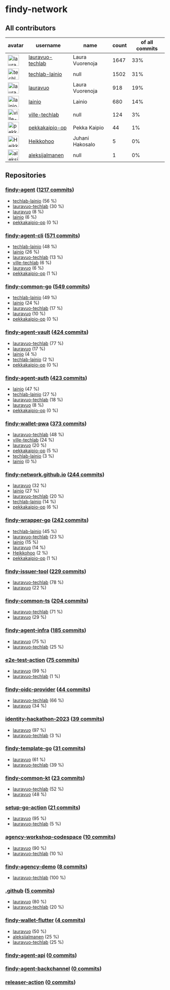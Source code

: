 
# findy-network

## All contributors

| avatar | username | name | count | of all commits |
|--------|----------|------|---------|---|
| <img src="https://avatars.githubusercontent.com/u/49157864?s=35&v=4" alt="lauravuo-techlab" width="35px" /> | [lauravuo-techlab](https://github.com/lauravuo-techlab) | Laura Vuorenoja | 1647 | 33%
| <img src="https://avatars.githubusercontent.com/u/48682716?s=35&v=4" alt="techlab-lainio" width="35px" /> | [techlab-lainio](https://github.com/techlab-lainio) | null | 1502 | 31%
| <img src="https://avatars.githubusercontent.com/u/29113682?s=35&v=4" alt="lauravuo" width="35px" /> | [lauravuo](https://github.com/lauravuo) | Laura Vuorenoja | 918 | 19%
| <img src="https://avatars.githubusercontent.com/u/11439212?s=35&v=4" alt="lainio" width="35px" /> | [lainio](https://github.com/lainio) | Lainio | 680 | 14%
| <img src="https://avatars.githubusercontent.com/u/59019416?s=35&v=4" alt="ville-techlab" width="35px" /> | [ville-techlab](https://github.com/ville-techlab) | null | 124 | 3%
| <img src="https://avatars.githubusercontent.com/u/49303661?s=35&v=4" alt="pekkakaipio-op" width="35px" /> | [pekkakaipio-op](https://github.com/pekkakaipio-op) | Pekka Kaipio | 44 | 1%
| <img src="https://avatars.githubusercontent.com/u/52442320?s=35&v=4" alt="Heikkohoo" width="35px" /> | [Heikkohoo](https://github.com/Heikkohoo) | Juhani Hakosalo | 5 | 0%
| <img src="https://avatars.githubusercontent.com/u/134267297?s=35&v=4" alt="aleksijalmanen" width="35px" /> | [aleksijalmanen](https://github.com/aleksijalmanen) | null | 1 | 0%

## Repositories

### [findy-agent](https://github.com/findy-network/findy-agent) ([1217 commits](https://github.com/findy-network/findy-agent/graphs/contributors))

* [techlab-lainio](https://github.com/techlab-lainio) (56 %)
* [lauravuo-techlab](https://github.com/lauravuo-techlab) (30 %)
* [lauravuo](https://github.com/lauravuo) (8 %)
* [lainio](https://github.com/lainio) (6 %)
* [pekkakaipio-op](https://github.com/pekkakaipio-op) (0 %)
    
### [findy-agent-cli](https://github.com/findy-network/findy-agent-cli) ([571 commits](https://github.com/findy-network/findy-agent-cli/graphs/contributors))

* [techlab-lainio](https://github.com/techlab-lainio) (48 %)
* [lainio](https://github.com/lainio) (26 %)
* [lauravuo-techlab](https://github.com/lauravuo-techlab) (13 %)
* [ville-techlab](https://github.com/ville-techlab) (6 %)
* [lauravuo](https://github.com/lauravuo) (6 %)
* [pekkakaipio-op](https://github.com/pekkakaipio-op) (1 %)
    
### [findy-common-go](https://github.com/findy-network/findy-common-go) ([549 commits](https://github.com/findy-network/findy-common-go/graphs/contributors))

* [techlab-lainio](https://github.com/techlab-lainio) (49 %)
* [lainio](https://github.com/lainio) (24 %)
* [lauravuo-techlab](https://github.com/lauravuo-techlab) (17 %)
* [lauravuo](https://github.com/lauravuo) (10 %)
* [pekkakaipio-op](https://github.com/pekkakaipio-op) (0 %)
    
### [findy-agent-vault](https://github.com/findy-network/findy-agent-vault) ([424 commits](https://github.com/findy-network/findy-agent-vault/graphs/contributors))

* [lauravuo-techlab](https://github.com/lauravuo-techlab) (77 %)
* [lauravuo](https://github.com/lauravuo) (17 %)
* [lainio](https://github.com/lainio) (4 %)
* [techlab-lainio](https://github.com/techlab-lainio) (2 %)
* [pekkakaipio-op](https://github.com/pekkakaipio-op) (0 %)
    
### [findy-agent-auth](https://github.com/findy-network/findy-agent-auth) ([423 commits](https://github.com/findy-network/findy-agent-auth/graphs/contributors))

* [lainio](https://github.com/lainio) (47 %)
* [techlab-lainio](https://github.com/techlab-lainio) (27 %)
* [lauravuo-techlab](https://github.com/lauravuo-techlab) (18 %)
* [lauravuo](https://github.com/lauravuo) (8 %)
* [pekkakaipio-op](https://github.com/pekkakaipio-op) (0 %)
    
### [findy-wallet-pwa](https://github.com/findy-network/findy-wallet-pwa) ([373 commits](https://github.com/findy-network/findy-wallet-pwa/graphs/contributors))

* [lauravuo-techlab](https://github.com/lauravuo-techlab) (48 %)
* [ville-techlab](https://github.com/ville-techlab) (24 %)
* [lauravuo](https://github.com/lauravuo) (20 %)
* [pekkakaipio-op](https://github.com/pekkakaipio-op) (5 %)
* [techlab-lainio](https://github.com/techlab-lainio) (3 %)
* [lainio](https://github.com/lainio) (0 %)
    
### [findy-network.github.io](https://github.com/findy-network/findy-network.github.io) ([244 commits](https://github.com/findy-network/findy-network.github.io/graphs/contributors))

* [lauravuo](https://github.com/lauravuo) (32 %)
* [lainio](https://github.com/lainio) (27 %)
* [lauravuo-techlab](https://github.com/lauravuo-techlab) (20 %)
* [techlab-lainio](https://github.com/techlab-lainio) (14 %)
* [pekkakaipio-op](https://github.com/pekkakaipio-op) (6 %)
    
### [findy-wrapper-go](https://github.com/findy-network/findy-wrapper-go) ([242 commits](https://github.com/findy-network/findy-wrapper-go/graphs/contributors))

* [techlab-lainio](https://github.com/techlab-lainio) (45 %)
* [lauravuo-techlab](https://github.com/lauravuo-techlab) (23 %)
* [lainio](https://github.com/lainio) (15 %)
* [lauravuo](https://github.com/lauravuo) (14 %)
* [Heikkohoo](https://github.com/Heikkohoo) (2 %)
* [pekkakaipio-op](https://github.com/pekkakaipio-op) (1 %)
    
### [findy-issuer-tool](https://github.com/findy-network/findy-issuer-tool) ([229 commits](https://github.com/findy-network/findy-issuer-tool/graphs/contributors))

* [lauravuo-techlab](https://github.com/lauravuo-techlab) (78 %)
* [lauravuo](https://github.com/lauravuo) (22 %)
    
### [findy-common-ts](https://github.com/findy-network/findy-common-ts) ([204 commits](https://github.com/findy-network/findy-common-ts/graphs/contributors))

* [lauravuo-techlab](https://github.com/lauravuo-techlab) (71 %)
* [lauravuo](https://github.com/lauravuo) (29 %)
    
### [findy-agent-infra](https://github.com/findy-network/findy-agent-infra) ([185 commits](https://github.com/findy-network/findy-agent-infra/graphs/contributors))

* [lauravuo](https://github.com/lauravuo) (75 %)
* [lauravuo-techlab](https://github.com/lauravuo-techlab) (25 %)
    
### [e2e-test-action](https://github.com/findy-network/e2e-test-action) ([75 commits](https://github.com/findy-network/e2e-test-action/graphs/contributors))

* [lauravuo](https://github.com/lauravuo) (99 %)
* [lauravuo-techlab](https://github.com/lauravuo-techlab) (1 %)
    
### [findy-oidc-provider](https://github.com/findy-network/findy-oidc-provider) ([44 commits](https://github.com/findy-network/findy-oidc-provider/graphs/contributors))

* [lauravuo-techlab](https://github.com/lauravuo-techlab) (66 %)
* [lauravuo](https://github.com/lauravuo) (34 %)
    
### [identity-hackathon-2023](https://github.com/findy-network/identity-hackathon-2023) ([39 commits](https://github.com/findy-network/identity-hackathon-2023/graphs/contributors))

* [lauravuo](https://github.com/lauravuo) (97 %)
* [lauravuo-techlab](https://github.com/lauravuo-techlab) (3 %)
    
### [findy-template-go](https://github.com/findy-network/findy-template-go) ([31 commits](https://github.com/findy-network/findy-template-go/graphs/contributors))

* [lauravuo](https://github.com/lauravuo) (61 %)
* [lauravuo-techlab](https://github.com/lauravuo-techlab) (39 %)
    
### [findy-common-kt](https://github.com/findy-network/findy-common-kt) ([23 commits](https://github.com/findy-network/findy-common-kt/graphs/contributors))

* [lauravuo-techlab](https://github.com/lauravuo-techlab) (52 %)
* [lauravuo](https://github.com/lauravuo) (48 %)
    
### [setup-go-action](https://github.com/findy-network/setup-go-action) ([21 commits](https://github.com/findy-network/setup-go-action/graphs/contributors))

* [lauravuo](https://github.com/lauravuo) (95 %)
* [lauravuo-techlab](https://github.com/lauravuo-techlab) (5 %)
    
### [agency-workshop-codespace](https://github.com/findy-network/agency-workshop-codespace) ([10 commits](https://github.com/findy-network/agency-workshop-codespace/graphs/contributors))

* [lauravuo](https://github.com/lauravuo) (90 %)
* [lauravuo-techlab](https://github.com/lauravuo-techlab) (10 %)
    
### [findy-agency-demo](https://github.com/findy-network/findy-agency-demo) ([8 commits](https://github.com/findy-network/findy-agency-demo/graphs/contributors))

* [lauravuo-techlab](https://github.com/lauravuo-techlab) (100 %)
    
### [.github](https://github.com/findy-network/.github) ([5 commits](https://github.com/findy-network/.github/graphs/contributors))

* [lauravuo](https://github.com/lauravuo) (80 %)
* [lauravuo-techlab](https://github.com/lauravuo-techlab) (20 %)
    
### [findy-wallet-flutter](https://github.com/findy-network/findy-wallet-flutter) ([4 commits](https://github.com/findy-network/findy-wallet-flutter/graphs/contributors))

* [lauravuo](https://github.com/lauravuo) (50 %)
* [aleksijalmanen](https://github.com/aleksijalmanen) (25 %)
* [lauravuo-techlab](https://github.com/lauravuo-techlab) (25 %)
    
### [findy-agent-api](https://github.com/findy-network/findy-agent-api) ([0 commits](https://github.com/findy-network/findy-agent-api/graphs/contributors))


    
### [findy-agent-backchannel](https://github.com/findy-network/findy-agent-backchannel) ([0 commits](https://github.com/findy-network/findy-agent-backchannel/graphs/contributors))


    
### [releaser-action](https://github.com/findy-network/releaser-action) ([0 commits](https://github.com/findy-network/releaser-action/graphs/contributors))


    
    